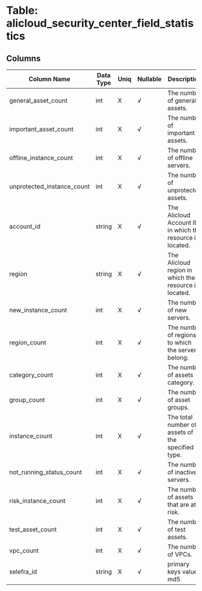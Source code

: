 # Table: alicloud_security_center_field_statistics

## Columns 

|  Column Name   |  Data Type  | Uniq | Nullable | Description | 
|  ----  | ----  | ----  | ----  | ---- | 
| general_asset_count | int | X | √ | The number of general assets. | 
| important_asset_count | int | X | √ | The number of important assets. | 
| offline_instance_count | int | X | √ | The number of offline servers. | 
| unprotected_instance_count | int | X | √ | The number of unprotected assets. | 
| account_id | string | X | √ | The Alicloud Account ID in which the resource is located. | 
| region | string | X | √ | The Alicloud region in which the resource is located. | 
| new_instance_count | int | X | √ | The number of new servers. | 
| region_count | int | X | √ | The number of regions to which the servers belong. | 
| category_count | int | X | √ | The number of assets category. | 
| group_count | int | X | √ | The number of asset groups. | 
| instance_count | int | X | √ | The total number of assets of the specified type. | 
| not_running_status_count | int | X | √ | The number of inactive servers. | 
| risk_instance_count | int | X | √ | The number of assets that are at risk. | 
| test_asset_count | int | X | √ | The number of test assets. | 
| vpc_count | int | X | √ | The number of VPCs. | 
| selefra_id | string | X | √ | primary keys value md5 | 


